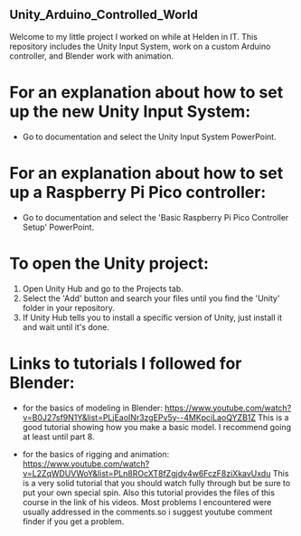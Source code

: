 ## Unity_Arduino_Controlled_World

Welcome to my little project I worked on while at Helden in IT. This repository includes the Unity Input System, work on a custom Arduino controller, and Blender work with animation.

# For an explanation about how to set up the new Unity Input System:
 - Go to documentation and select the Unity Input System PowerPoint.

# For an explanation about how to set up a Raspberry Pi Pico controller:
 - Go to documentation and select the 'Basic Raspberry Pi Pico Controller Setup' PowerPoint.

# To open the Unity project:
1. Open Unity Hub and go to the Projects tab.
2. Select the 'Add' button and search your files until you find the 'Unity' folder in your repository.
3. If Unity Hub tells you to install a specific version of Unity, just install it and wait until it's done.

# Links to tutorials I followed for Blender:

 - for the basics of modeling in Blender:
https://www.youtube.com/watch?v=B0J27sf9N1Y&list=PLjEaoINr3zgEPv5y--4MKpciLaoQYZB1Z
This is a good tutorial showing how you make a basic model. I recommend going at least until part 8.


 - for the basics of rigging and animation:
https://www.youtube.com/watch?v=L2ZqWDUVWoY&list=PLn8ROcXT8fZgjdv4w6FczF8ziXkavUxdu
This is a very solid tutorial that you should watch fully through but be sure to put your own special spin. Also this tutorial provides the files of this course in the link of his videos. Most problems I encountered were usually addressed in the comments.so i suggest youtube comment finder if you get a problem.
